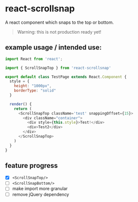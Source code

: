 # react-scrollsnap
A react component which snaps to the top or bottom.

>Warning: this is not production ready yet!

## example usage / intended use:
```js
import React from 'react';

import { ScrollSnapTop } from 'react-scrollsnap'

export default class TestPage extends React.Component {
  style = {
    height: "1000px",
    borderType: "solid"
  }

  render() {
    return (
      <ScrollSnapTop className='test' snappingOffset={15}>
        <div className="container">
          <div style={this.style}>Test!</div>
          <div>Test2</div>
        </div>
      </ScrollSnapTop>
    )
  }
}
```

## feature progress
* [X] `<ScrollSnapTop/>`
* [ ] `<ScrollSnapBottom/>`
* [ ] make import more granular
* [ ] remove jQuery dependency
